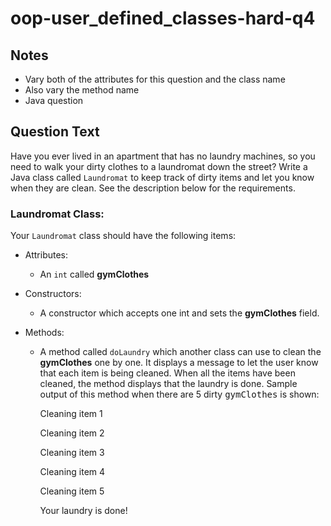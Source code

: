 # oop-user_defined_classes-hard-q4

## Notes

- Vary both of the attributes for this question and the class name
- Also vary the method name
- Java question

## Question Text

Have you ever lived in an apartment that has no laundry machines, so you need to walk your dirty clothes to a laundromat
down the street? Write a Java class called `Laundromat` to keep track of dirty items and let you know when they are 
clean. See the description below for the requirements.

### Laundromat Class:

Your `Laundromat` class should have the following items:

- Attributes:
    - An `int` called **gymClothes**

- Constructors:
    - A constructor which accepts one int and sets the **gymClothes** field.

- Methods:
    - A method called `doLaundry` which another class can use to clean the **gymClothes** one by one. It displays a 
      message to let the user know that each item is being cleaned. When all the items have been cleaned, the method 
      displays that the laundry is done. Sample output of this method when there are 5 dirty <tt>gymClothes</tt> is 
      shown:

      Cleaning item 1
  
      Cleaning item 2
  
      Cleaning item 3
  
      Cleaning item 4
  
      Cleaning item 5
  
      Your laundry is done!

